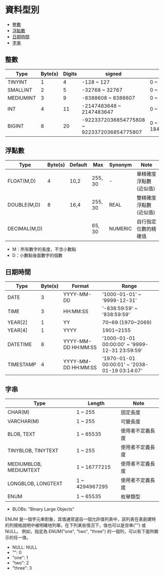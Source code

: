# 資料型別

- [整數](#Integer)
- [浮點數](#FloatingPoint)
- [日期時間](#DataTime)
- [字串](#String)

<a name="Integer"></a>
## 整數

|Type|Byte(s)|Digits|signed|unsigned|
|---|---|---|---|---|
|TINYINT|1|4|-128 ~ 127|0 ~ 255|
|SMALLINT|2|5|-32768 ~ 32767|0 ~ 65535|
|MEDIUMINT|3|9|-8388608 ~ 8388607|0 ~ 16777215|
|INT|4|11|-2147483648 ~ 2147483647|0 ~ 4294967295|
|BIGINT|8|20|-9223372036854775808 ~ 9223372036854775807|0 ~ 18446744073709551615|

<a name="FloatingPoint"></a>
## 浮點數

|Type|Byte(s)|Default|Max|Synonym|Note|
|---|---|---|---|---|---|
|FLOAT(M,D)|4|10,2|255, 30|-|單精確度浮點數(近似值)|
|DOUBLE(M,D)|8|16,4|255, 30|REAL|雙精確度浮點數(近似值)|
|DECIMAL(M,D)|||65, 30|NUMERIC|自行指定位數的精確值|

- M：所有數字的長度，不含小數點
- D：小數點後面數字的個數

<a name="DataTime"></a>
## 日期時間

|Type|Byte(s)|Format|Range|
|---|---|---|---|
|DATE|3|YYYY-MM-DD|'1000-01-01' ~ '9999-12-31'|
|TIME|3|HH:MM:SS|'-838:59:59' ~ '838:59:59'|
|YEAR[2]|1|YY|70~69 (1970~2069)|
|YEAR[4]|1|YYYY|1901~2155|
|DATETIME|8|YYYY-MM-DD HH:MM:SS|'1000-01-01 00:00:00' ~ '9999-12-31 23:59:59'|
|TIMESTAMP|4|YYYY-MM-DD HH:MM:SS|'1970-01-01 00:00:01' ~ '2038-01-19 03:14:07'|

<a name="String"></a>
## 字串

|Type|Length|Note|
|---|---|---|
|CHAR(M)|1 ~ 255|固定長度|
|VARCHAR(M)|1 ~ 255|可變長度|
|BLOB, TEXT|1 ~ 65535|使用者不定義長度|
|TINYBLOB, TINYTEXT|1 ~ 255|使用者不定義長度|
|MEDIUMBLOB, MEDIUMTEXT|1 ~ 16777215|使用者不定義長度|
|LONGBLOB, LONGTEXT|1 ~ 4294967295|使用者不定義長度|
|ENUM|1 ~ 65535|枚舉類型|

- BLOBs: "Binary Large Objects"

ENUM 是一個字元串對象，其值通常選自一個允許值列表中，該列表在表創建時的列規格說明中被明確地列舉。在下列某些情況下，值也可以是空串("") 或NULL。
例如，指定為 ENUM("one", "two", "three") 的一個列，可以有下面所顯示的任一值。

- NULL: NULL
- "": 0
- "one": 1
- "two": 2
- "three": 3